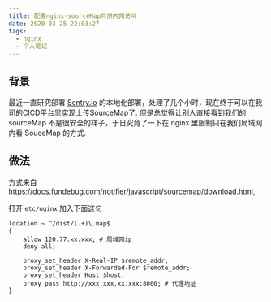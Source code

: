 ```yaml
---
title: 配置nginx-sourceMap只供内网访问
date: 2020-03-25 22:03:27
tags: 
  - nginx 
  - 个人笔记
---
```


## 背景

最近一直研究部署 [Sentry.io](https://sentry.io/welcome/) 的本地化部署，处理了几个小时，现在终于可以在我司的CICD平台里实现上传SourceMap了. 但是总觉得让别人直接看到我们的 sourceMap 不是很安全的样子，于日究竟了一下在 nginx 里限制只在我们局域网内看 SouceMap 的方式.

## 做法

方式来自 https://docs.fundebug.com/notifier/javascript/sourcemap/download.html,

打开 `etc/nginx` 加入下面这句

```nginx
location ~ ^/dist/(.+)\.map$ 
{
    allow 120.77.xx.xxx; # 局域网ip
    deny all;

    proxy_set_header X-Real-IP $remote_addr;
    proxy_set_header X-Forwarded-For $remote_addr;
    proxy_set_header Host $host;
    proxy_pass http://xxx.xxx.xx.xxx:8000; # 代理地址
}
```
